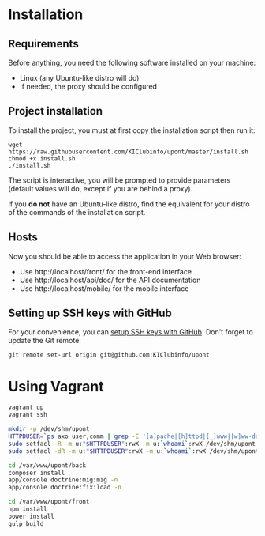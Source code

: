 Installation
============

Requirements
------------
Before anything, you need the following software installed on your machine:

  * Linux (any Ubuntu-like distro will do)
  * If needed, the proxy should be configured

Project installation
--------------------
To install the project, you must at first copy the installation script then run it:
```
wget https://raw.githubusercontent.com/KIClubinfo/upont/master/install.sh
chmod +x install.sh
./install.sh
```

The script is interactive, you will be prompted to provide parameters (default values will do, except if you are behind a proxy).

If you **do not** have an Ubuntu-like distro, find the equivalent for your distro of the commands of the installation script.

Hosts
-----
Now you should be able to access the application in your Web browser:
  * Use http://localhost/front/ for the front-end interface
  * Use http://localhost/api/doc/ for the API documentation
  * Use http://localhost/mobile/ for the mobile interface

Setting up SSH keys with GitHub
-------------------------------
For your convenience, you can [setup SSH keys with GitHub](https://help.github.com/articles/generating-ssh-keys/).
Don't forget to update the Git remote:
```
git remote set-url origin git@github.com:KIClubinfo/upont
```

Using Vagrant
=============

```bash
vagrant up
vagrant ssh

mkdir -p /dev/shm/upont
HTTPDUSER=`ps axo user,comm | grep -E '[a]pache|[h]ttpd|[_]www|[w]ww-data|[n]ginx' | grep -v root | head -1 | cut -d\  -f1`
sudo setfacl -R -m u:"$HTTPDUSER":rwX -m u:`whoami`:rwX /dev/shm/upont
sudo setfacl -dR -m u:"$HTTPDUSER":rwX -m u:`whoami`:rwX /dev/shm/upont

cd /var/www/upont/back
composer install
app/console doctrine:mig:mig -n
app/console doctrine:fix:load -n

cd /var/www/upont/front
npm install
bower install
gulp build
```
